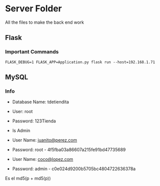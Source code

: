 # Server Folder
All the files to make the back end work

## Flask

### Important Commands

```
FLASK_DEBUG=1 FLASK_APP=Application.py flask run --host=192.168.1.71
```

## MySQL

### Info
- Database Name: tdetiendita
- User: root
- Password: 123Tienda

- Is Admin
- User Name: juanito@perez.com
- Password: root - 4f5fba03a86607a215fe91bd47735689

- User Name: coco@lopez.com
- Password: admin - c0e024d9200b5705bc4804722636378a

Es el md5(p + md5(p))